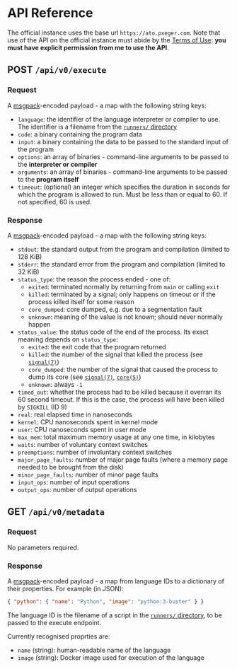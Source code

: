 # API Reference
The official instance uses the base url `https://ato.pxeger.com`. Note that use of the API on the
official instance must abide by the [Terms of Use](https://ato.pxeger.com/legal#terms-of-use):
**you must have explicit permission from me to use the API**.

## POST `/api/v0/execute`
### Request
A [msgpack]-encoded payload - a map with the following string keys:
- `language`: the identifier of the language interpreter or compiler to use. The identifier is a filename from the
  [`runners/` directory]
- `code`: a binary containing the program data
- `input`: a binary containing the data to be passed to the standard input of the program
- `options`: an array of binaries - command-line arguments to be passed to the **interpreter or compiler**
- `arguments`: an array of binaries - command-line arguments to be passed to the **program itself**
- `timeout`: (optional) an integer which specifies the duration in seconds for which the program is allowed to run. Must
be less than or equal to 60. If not specified, 60 is used.

### Response
A [msgpack]-encoded payload - a map with the following string keys:
- `stdout`: the standard output from the program and compilation (limited to 128 KiB)
- `stderr`: the standard error from the program and compilation (limited to 32 KiB)
- `status_type`: the reason the process ended - one of:
    - `exited`: terminated normally by returning from `main` or calling `exit`
    - `killed`: terminated by a signal; only happens on timeout or if the process killed itself for some reason
    - `core_dumped`: core dumped, e.g. due to a segmentation fault
    - `unknown`: meaning of the value is not known; should never normally happen
- `status_value`: the status code of the end of the process. Its exact meaning depends on `status_type`:
    - `exited`: the exit code that the program returned
    - `killed`: the number of the signal that killed the process (see [`signal(7)`])
    - `core_dumped`: the number of the signal that caused the process to dump its core (see [`signal(7)`], [`core(5)`])
    - `unknown`: always `-1`
- `timed_out`: whether the process had to be killed because it overran its 60 second timeout. If this is the case,
  the process will have been killed by `SIGKILL` (ID 9)
- `real`: real elapsed time in nanoseconds
- `kernel`: CPU nanoseconds spent in kernel mode
- `user`: CPU nanoseconds spent in user mode
- `max_mem`: total maximum memory usage at any one time, in kilobytes
- `waits`: number of voluntary context switches
- `preemptions`: number of involuntary context switches
- `major_page_faults`: number of major page faults (where a memory page needed to be brought from the disk)
- `minor_page_faults`: number of minor page faults
- `input_ops`: number of input operations
- `output_ops`: number of output operations

## GET `/api/v0/metadata`
### Request
No parameters required.

### Response
A [msgpack]-encoded payload - a map from language IDs to a dictionary of their properties. For example (in JSON):

```json
{ "python": { "name": "Python", "image": "python:3-buster" } }
```

The language ID is the filename of a script in the [`runners/` directory], to be passed to the execute endpoint.

Currently recognised proprties are:
- `name` (string): human-readable name of the language
- `image` (string): Docker image used for execution of the language

[msgpack]: https://msgpack.org
[`runners/` directory]: https://github.com/attempt-this-online/attempt-this-online/tree/main/runners
[`signal(7)`]: https://man.archlinux.org/man/core/man-pages/signal.7.en
[`core(5)`]: https://man.archlinux.org/man/core/man-pages/core.5.en
